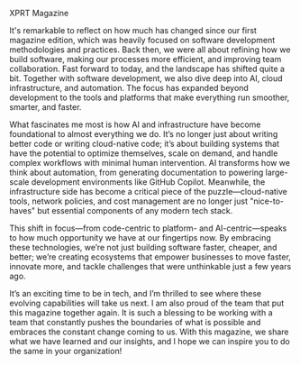 XPRT Magazine 

It's remarkable to reflect on how much has changed since our first magazine edition, which was heavily focused on software development methodologies and practices. Back then, we were all about refining how we build software, making our processes more efficient, and improving team collaboration. Fast forward to today, and the landscape has shifted quite a bit. Together with software development, we also dive deep into AI, cloud infrastructure, and automation. The focus has expanded beyond development to the tools and platforms that make everything run smoother, smarter, and faster.

What fascinates me most is how AI and infrastructure have become foundational to almost everything we do. It’s no longer just about writing better code or writing cloud-native code; it’s about building systems that have the potential to optimize themselves, scale on demand, and handle complex workflows with minimal human intervention. AI transforms how we think about automation, from generating documentation to powering large-scale development environments like GitHub Copilot. Meanwhile, the infrastructure side has become a critical piece of the puzzle—cloud-native tools, network policies, and cost management are no longer just "nice-to-haves" but essential components of any modern tech stack.

This shift in focus—from code-centric to platform- and AI-centric—speaks to how much opportunity we have at our fingertips now. By embracing these technologies, we’re not just building software faster, cheaper, and better; we’re creating ecosystems that empower businesses to move faster, innovate more, and tackle challenges that were unthinkable just a few years ago. 

It’s an exciting time to be in tech, and I’m thrilled to see where these evolving capabilities will take us next. I am also proud of the team that put this magazine together again. It is such a blessing to be working with a team that constantly pushes the boundaries of what is possible and embraces the constant change coming to us. With this magazine, we share what we have learned and our insights, and I hope we can inspire you to do the same in your organization!